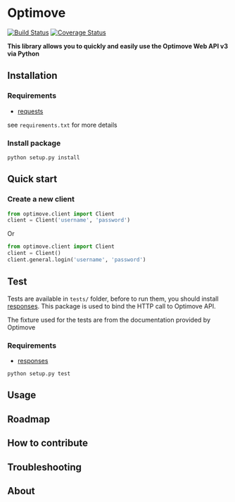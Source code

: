 # Optimove

[![Build Status](https://travis-ci.org/nicolasramy/optimove.svg?branch=master)](https://travis-ci.org/nicolasramy/optimove)
[![Coverage Status](https://coveralls.io/repos/github/nicolasramy/optimove/badge.svg)](https://coveralls.io/github/nicolasramy/optimove)

**This library allows you to quickly and easily use the Optimove Web API v3 via Python**

## Installation

### Requirements

* [requests](docs.python-requests.org/en/latest/index.html)

see ```requirements.txt``` for more details

### Install package

```
python setup.py install
```

## Quick start

### Create a new client

```python
from optimove.client import Client
client = Client('username', 'password')
````

Or

```python
from optimove.client import Client
client = Client()
client.general.login('username', 'password')
```

## Test

Tests are available in ```tests/``` folder, before to run them, you should install [responses](https://github.com/getsentry/responses).
This package is used to bind the HTTP call to Optimove API.

The fixture used for the tests are from the documentation provided by Optimove

### Requirements

* [responses](https://github.com/getsentry/responses)

```
python setup.py test
```

## Usage

## Roadmap

## How to contribute

## Troubleshooting

## About
